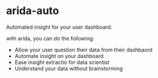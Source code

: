 # arida-auto
Automated insight for your user dashboard. 

with arida, you can do the following:
- Allow your user question their data from their dashbaord 
- Automate insight on your dashboard 
- Ease insight extractio for data scientist 
- Understand your data without brainstorming 


